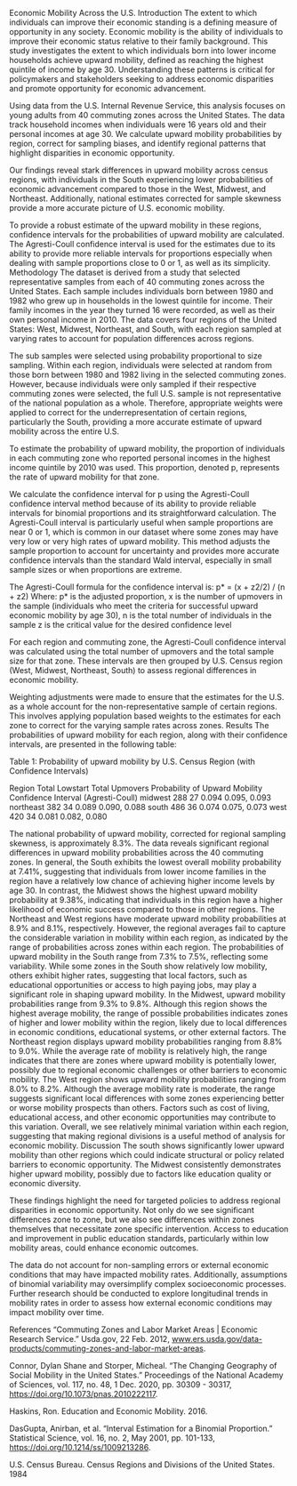 Economic Mobility Across the U.S.
Introduction
The extent to which individuals can improve their economic standing is a defining measure of opportunity in any society. Economic mobility is the ability of individuals to improve their economic status relative to their family background. This study investigates the extent to which individuals born into lower income households achieve upward mobility, defined as reaching the highest quintile of income by age 30. Understanding these patterns is critical for policymakers and stakeholders seeking to address economic disparities and promote opportunity for economic advancement.

Using data from the U.S. Internal Revenue Service, this analysis focuses on young adults from 40 commuting zones across the United States. The data track household incomes when individuals were 16 years old and their personal incomes at age 30. We calculate upward mobility probabilities by region, correct for sampling biases, and identify regional patterns that highlight disparities in economic opportunity. 

Our findings reveal stark differences in upward mobility across census regions, with individuals in the South experiencing lower probabilities of economic advancement compared to those in the West, Midwest, and Northeast. Additionally, national estimates corrected for sample skewness provide a more accurate picture of U.S. economic mobility. 

To provide a robust estimate of the upward mobility in these regions, confidence intervals for the probabilities of upward mobility are calculated. The Agresti-Coull confidence interval is used for the estimates due to its ability to provide more reliable intervals for proportions especially when dealing with sample proportions close to 0 or 1, as well as its simplicity. 
Methodology
The dataset is derived from a study that selected representative samples from each of 40 commuting zones across the United States. Each sample includes individuals born between 1980 and 1982 who grew up in households in the lowest quintile for income. Their family incomes in the year they turned 16 were recorded, as well as their own personal income in 2010. The data covers four regions of the United States: West, Midwest, Northeast, and South, with each region sampled at varying rates to account for population differences across regions. 

The sub samples were selected using probability proportional to size sampling. Within each region, individuals were selected at random from those born between 1980 and 1982 living in the selected commuting zones. However, because individuals were only sampled if their respective commuting zones were selected, the full U.S. sample is not representative of the national population as a whole. Therefore, appropriate weights were applied to correct for the underrepresentation of certain regions, particularly the South, providing a more accurate estimate of upward mobility across the entire U.S.

To estimate the probability of upward mobility, the proportion of individuals in each commuting zone who reported personal incomes in the highest income quintile by 2010 was used. This proportion, denoted p, represents the rate of upward mobility for that zone. 

We calculate the confidence interval for  p using the Agresti-Coull confidence interval method because of its ability to provide reliable intervals for binomial proportions and its straightforward calculation. The Agresti-Coull interval is particularly useful when sample proportions are near 0 or 1, which is common in our dataset where some zones may have very low or very high rates of upward mobility. This method adjusts the sample proportion to account for uncertainty and provides more accurate confidence intervals than the standard Wald interval, especially in small sample sizes or when proportions are extreme. 

The Agresti-Coull formula for the confidence interval is:
p* = (x + z2/2) / (n + z2)
Where:
p* is the adjusted proportion,
x is the number of upmovers in the sample (individuals who meet the criteria for successful upward economic mobility by age 30),
n is the total number of individuals in the sample
z is the critical value for the desired confidence level

For each region and commuting zone, the Agresti-Coull confidence interval was calculated using the total number of upmovers and the total sample size for that zone. These intervals are then grouped by U.S. Census region (West, Midwest, Northeast, South) to assess regional differences in economic mobility. 

Weighting adjustments were made to ensure that the estimates for the U.S. as a whole account for the non-representative sample of certain regions. This involves applying population based weights to the estimates for each zone to correct for the varying sample rates across zones. 
Results
The probabilities of upward mobility for each region, along with their confidence intervals, are presented in the following table:

Table 1: Probability of upward mobility by U.S. Census Region (with Confidence Intervals)

Region
Total Lowstart
Total Upmovers
Probability of Upward Mobility
Confidence Interval (Agresti-Coull)
midwest
288
27
0.094
0.095, 0.093
northeast
382
34
0.089
0.090, 0.088
south
486
36
0.074
0.075, 0.073
west
420
34
0.081
0.082, 0.080


The national probability of upward mobility, corrected for regional sampling skewness, is approximately 8.3%.
The data reveals significant regional differences in upward mobility probabilities across the 40 commuting zones. In general, the South exhibits the lowest overall mobility probability at 7.41%, suggesting that individuals from lower income families in the region have a relatively low chance of achieving higher income levels by age 30. In contrast, the Midwest shows the highest upward mobility probability at 9.38%, indicating that individuals in this region have a higher likelihood of economic success compared to those in other regions. The Northeast and West regions have moderate upward mobility probabilities at 8.9% and 8.1%, respectively. 
However, the regional averages fail to capture the considerable variation in mobility within each region, as indicated by the range of probabilities across zones within each region. The probabilities of upward mobility in the South range from 7.3% to 7.5%, reflecting some variability. While some zones in the South show relatively low mobility, others exhibit higher rates, suggesting that local factors, such as educational opportunities or access to high paying jobs, may play a significant role in shaping upward mobility. In the Midwest, upward mobility probabilities range from 9.3% to 9.8%. Although this region shows the highest average mobility, the range of possible probabilities indicates zones of higher and lower mobility within the region, likely due to local differences in economic conditions, educational systems, or other external factors. The Northeast region displays upward mobility probabilities ranging from 8.8% to 9.0%. While the average rate of mobility is relatively high, the range indicates that there are zones where upward mobility is potentially lower, possibly due to regional economic challenges or other barriers to economic mobility. The West region shows upward mobility probabilities ranging from 8.0% to 8.2%. Although the average mobility rate is moderate, the range suggests significant local differences with some zones experiencing better or worse mobility prospects than others. Factors such as cost of living, educational access, and other economic opportunities may contribute to this variation. Overall, we see relatively minimal variation within each region, suggesting that making regional divisions is a useful method of analysis for economic mobility.
Discussion
The south shows significantly lower upward mobility than other regions which could indicate structural or policy related barriers to economic opportunity. The Midwest consistently demonstrates higher upward mobility, possibly due to factors like education quality or economic diversity. 

These findings highlight the need for targeted policies to address regional disparities in economic opportunity. Not only do we see significant differences zone to zone, but we also see differences within zones themselves that necessitate zone specific intervention. Access to education and improvement in public education standards, particularly within low mobility areas, could enhance economic outcomes. 

The data do not account for non-sampling errors or external economic conditions that may have impacted mobility rates. Additionally, assumptions of binomial variability may oversimplify complex socioeconomic processes. Further research should be conducted to explore longitudinal trends in mobility rates in order to assess how external economic conditions may  impact mobility over time. 













References
“Commuting Zones and Labor Market Areas | Economic Research Service.” Usda.gov, 22 Feb. 2012, 
www.ers.usda.gov/data-products/commuting-zones-and-labor-market-areas.

Connor, Dylan Shane and Storper, Micheal. “The Changing Geography of Social Mobility in the United 
States.” Proceedings of the National Academy of Sciences, vol. 117, no. 48, 1 Dec. 2020, pp. 30309 - 30317, https://doi.org/10.1073/pnas.2010222117.

Haskins, Ron. Education and Economic Mobility. 2016. 

DasGupta, Anirban, et al. “Interval Estimation for a Binomial Proportion.” Statistical Science, vol. 16, no. 
2, May 2001, pp. 101-133, https://doi.org/10.1214/ss/1009213286.

U.S. Census Bureau. Census Regions and Divisions of the United States. 1984
